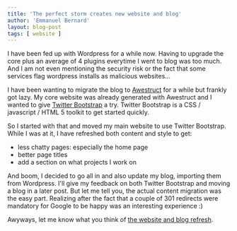 ```yaml
---
title: 'The perfect storm creates new website and blog'
author: 'Emmanuel Bernard'
layout: blog-post
tags: [ website ]
---
```

I have been fed up with Wordpress for a while now. Having to upgrade the core 
plus an average of 4 plugins everytime I went to blog was too much. And I
am not even mentioning the security risk or the fact that some services
flag wordpress installs as malicious websites...
 
I have been wanting to migrate the blog to [Awestruct][awestruct] for a while
but frankly got lazy. My core website was already generated with Awestruct 
and I wanted to give [Twitter Bootstrap][bootstrap] a try. Twitter Bootstrap
is a CSS / javascript / HTML 5 toolkit to get started quickly.

So I started with that and moved my main website to use Twitter Bootstrap.
While I was at it, I have  refreshed both content and style to get:

- less chatty pages: especially the home page
- better page titles
- add a section on what projects I work on

And boom, I decided to go all in and also update my blog, importing them from
Wordpress. I'll give my feedback on both Twitter Bootstrap and moving a blog
in a later post. But let me tell you, the actual content migration was the 
easy part. Realizing after the fact that a couple of 301 redirects were
mandatory for Google to be happy was an interesting experience :)

Awyways, let me know what you think of [the website and blog refresh][website].

[awestruct]: http://awestruct.org
[bootstrap]: http://twitter.github.com/bootstrap/
[website]: http://emmanuelbernard.com
